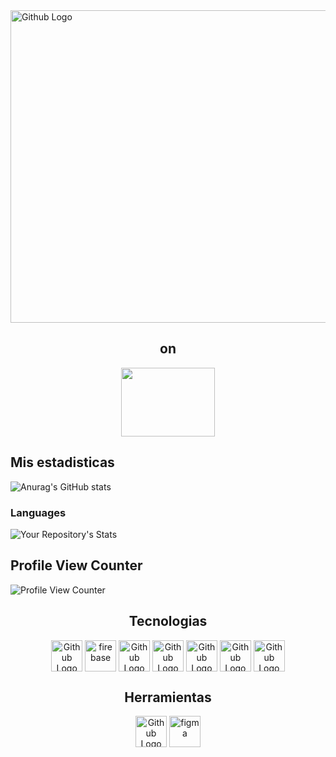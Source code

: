 <img src="https://user-images.githubusercontent.com/86276089/139567519-cdd4b09f-8082-4205-8353-0dbdeea16dff.png" width="1056" height="500" align="center" title="Github Logo">

  <h2 align="center" height = 126px>  on </h2>                
                                                       
<p align="center">
  <img width="150" height="110" src="https://user-images.githubusercontent.com/86276089/138789757-34f2e4db-3fc8-46b2-b8c5-961dc09cd2fb.png">
</p>

## Mis estadisticas 
![Anurag's GitHub stats](https://github-readme-stats.vercel.app/api?username=anuraghazra&show_icons=true&theme=dracula)
###  Languages
![Your Repository's Stats](https://github-readme-stats.vercel.app/api/top-langs/?username=SusanaLab&theme=dracula)
## Profile View Counter
![Profile View Counter](https://komarev.com/ghpvc/?username=SusanaLab&theme=dracula)
 <h2 align="center" height = 126px>  Tecnologias  </h2>   
 <div justify-content = center align="center">
<img src="https://img2.freepng.es/20180418/siw/kisspng-github-pages-random-icons-5ad6e9863397c7.5716118315240339262113.jpg" width="50" height="50" align="center" title="Github Logo">
<img src="https://encrypted-tbn0.gstatic.com/images?q=tbn:ANd9GcT9G-TGX1AQM4dXJoVa0577IbgDdo7N5w4NcG6FPHIrqC3zax3QYhbmMayk2CQEe3F_ee0&usqp=CAU" width="50" height="50" align="center" title="firebase">
<img src="https://img2.freepng.es/20180429/www/kisspng-javascript-logo-html-comment-blog-5ae63c22d40699.0773573515250381148685.jpg" width="50" height="50" align="center" title="Github Logo">
<img src="https://w7.pngwing.com/pngs/804/171/png-transparent-web-development-cascading-style-sheets-css3-html-world-wide-web-blue-angle-web-design.png" width="50" height="50" align="center" title="Github Logo">
<img src="https://w7.pngwing.com/pngs/201/90/png-transparent-logo-html-html5.png" width="50" height="50" align="center" title="Github Logo">
<img src="https://img2.freepng.es/20180507/oqw/kisspng-react-javascript-library-github-backbone-5af0ed697cf665.2293214715257388575119.jpg" width="50" height="50" align="center" title="Github Logo">
  <img src="https://pbs.twimg.com/profile_images/1410632439370641409/Pt-7RucE.jpg" width="50" height="50" align="center" title="Github Logo">
  <div/>
 <h2 align="center" height = 126px>  Herramientas </h2>   
<img src="http://icons.iconarchive.com/icons/bokehlicia/captiva/256/web-trello-icon.png" width="50" height="50" align="center" title="Github Logo">
<img src="https://cdn2.downdetector.com/static/uploads/logo/figma2.png" width="50" height="50" align="center" title="figma">

